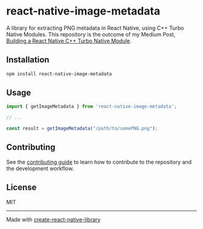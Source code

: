 # react-native-image-metadata

A library for extracting PNG metadata in React Native, using C++ Turbo Native Modules. This repository is the outcome of my Medium Post, [Building a React Native C++ Turbo Native Module](https://codeherence.medium.com/building-a-react-native-c-turbo-native-module-part-1-908afd03c0f8).

## Installation

```sh
npm install react-native-image-metadata
```

## Usage


```js
import { getImageMetadata } from 'react-native-image-metadata';

// ...

const result = getImageMetadata("/path/to/somePNG.png");
```

## Contributing

See the [contributing guide](CONTRIBUTING.md) to learn how to contribute to the repository and the development workflow.

## License

MIT

---

Made with [create-react-native-library](https://github.com/callstack/react-native-builder-bob)

